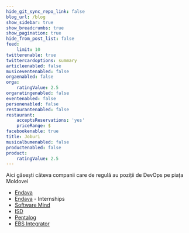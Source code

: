 ```yaml
---
hide_git_sync_repo_link: false
blog_url: /blog
show_sidebar: true
show_breadcrumbs: true
show_pagination: true
hide_from_post_list: false
feed:
    limit: 10
twitterenable: true
twittercardoptions: summary
articleenabled: false
musiceventenabled: false
orgaenabled: false
orga:
    ratingValue: 2.5
orgaratingenabled: false
eventenabled: false
personenabled: false
restaurantenabled: false
restaurant:
    acceptsReservations: 'yes'
    priceRange: $
facebookenable: true
title: Joburi
musicalbumenabled: false
productenabled: false
product:
    ratingValue: 2.5
---
```


Aici găsești câteva companii care de regulă au poziții de DevOps pe piața Moldovei

*  [Endava](https://www.endava.com/careers)
*  [Endava](https://www.endava.com/careers/early-careers/internship-programmes-moldova-chisinau) - Internships
*  [Software Mind](https://careers.softwaremind.com/location/chisinau/#page=1&searchTerm=_&selectedParentCategory=_&selectedChildCategories=&selectedLocations=191&selectedTypeOfEmployment=)
*  [ISD](https://isd-soft.com/careers/)
*  [Pentalog](https://www.pentalog.com/jobs/)
*  [EBS Integrator](https://ebs-integrator.com/contact/)